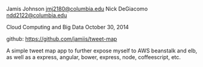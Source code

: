 Jamis Johnson jmj2180@columbia.edu
Nick DeGiacomo ndd2122@columbia.edu

Cloud Computing and Big Data
October 30, 2014

github: https://github.com/jamiis/tweet-map

A simple tweet map app to further expose myself to AWS beanstalk 
and elb, as well as a express, angular, bower, express, node, 
coffeescript, etc.
